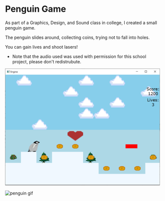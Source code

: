 # Penguin Game

As part of a Graphics, Design, and Sound class in college, I created a small penguin game.

The penguin slides around, collecting coins, trying not to fall into holes. 

You can gain lives and shoot lasers!


* Note that the audio used was used with permission for this school project, please don't redistrubute.

![penguin png](https://github.com/egoodwinx/PenguinGame/blob/master/game.png)

![penguin gif](https://github.com/egoodwinx/PenguinGame/blob/master/gameplay.gif)
